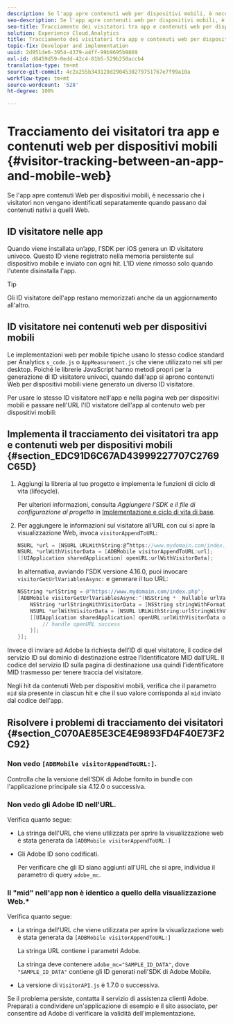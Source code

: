 ```yaml
---
description: Se l'app apre contenuti web per dispositivi mobili, è necessario che i visitatori non vengano identificati separatamente quando passano dai contenuti nativi a quelli web.
seo-description: Se l'app apre contenuti web per dispositivi mobili, è necessario che i visitatori non vengano identificati separatamente quando passano dai contenuti nativi a quelli web.
seo-title: Tracciamento dei visitatori tra app e contenuti web per dispositivi mobili
solution: Experience Cloud,Analytics
title: Tracciamento dei visitatori tra app e contenuti web per dispositivi mobili
topic-fix: Developer and implementation
uuid: 2d951de6-3954-4379-a4ff-99b9695b9869
exl-id: d8459d59-0edd-42c4-81b5-529b250accb4
translation-type: tm+mt
source-git-commit: 4c2a255b343128d2904530279751767e7f99a10a
workflow-type: tm+mt
source-wordcount: '528'
ht-degree: 100%

---
```


# Tracciamento dei visitatori tra app e contenuti web per dispositivi mobili {#visitor-tracking-between-an-app-and-mobile-web}

Se l&#39;app apre contenuti Web per dispositivi mobili, è necessario che i visitatori non vengano identificati separatamente quando passano dai contenuti nativi a quelli Web.

## ID visitatore nelle app

Quando viene installata un’app, l’SDK per iOS genera un ID visitatore univoco. Questo ID viene registrato nella memoria persistente sul dispositivo mobile e inviato con ogni hit. L&#39;ID viene rimosso solo quando l&#39;utente disinstalla l&#39;app.

>[!TIP]
>
>Gli ID visitatore dell&#39;app restano memorizzati anche da un aggiornamento all&#39;altro.

## ID visitatore nei contenuti web per dispositivi mobili

Le implementazioni web per mobile tipiche usano lo stesso codice standard per Analytics `s_code.js` o `AppMeasurement.js` che viene utilizzato nei siti per desktop. Poiché le librerie JavaScript hanno metodi propri per la generazione di ID visitatore univoci, quando dall&#39;app si aprono contenuti Web per dispositivi mobili viene generato un diverso ID visitatore.

Per usare lo stesso ID visitatore nell&#39;app e nella pagina web per dispositivi mobili e passare nell&#39;URL l&#39;ID visitatore dell&#39;app al contenuto web per dispositivi mobili:

## Implementa il tracciamento dei visitatori tra app e contenuti web per dispositivi mobili {#section_EDC91D6C67AD43999227707C2769C65D}

1. Aggiungi la libreria al tuo progetto e implementa le funzioni di ciclo di vita (lifecycle).

   Per ulteriori informazioni, consulta *Aggiungere l’SDK e il file di configurazione al progetto* in [Implementazione e ciclo di vita di base](/help/ios/getting-started/dev-qs.md).
1. Per aggiungere le informazioni sul visitatore all&#39;URL con cui si apre la visualizzazione Web, invoca `visitorAppendToURL`:

   ```objective-c
   NSURL *url = [NSURL URLWithString:@”https://www.mydomain.com/index.php"]; 
   NSURL *urlWithVisitorData = [ADBMobile visitorAppendToURL:url]; 
   [[UIApplication sharedApplication] openURL:urlWithVisitorData];
   ```

   In alternativa, avviando l&#39;SDK versione 4.16.0, puoi invocare `visitorGetUrlVariablesAsync:` e generare il tuo URL:

   ```objective-c
   NSString *urlString = @"https://www.mydomain.com/index.php"; 
   [ADBMobile visitorGetUrlVariablesAsync:^(NSString * _Nullable urlVariables) { 
       NSString *urlStringWithVisitorData = [NSString stringWithFormat:@"%@?%@", urlString, urlVariables]; 
       NSURL *urlWithVisitorData = [NSURL URLWithString:urlStringWithVisitorData]; 
       [[UIApplication sharedApplication] openURL:urlWithVisitorData options:@{} completionHandler:^(BOOL success) { 
           // handle openURL success 
       }]; 
   }];
   ```

Invece di inviare ad Adobe la richiesta dell’ID di quel visitatore, il codice del servizio ID sul dominio di destinazione estrae l’identificatore MID dall’URL. Il codice del servizio ID sulla pagina di destinazione usa quindi l’identificatore MID trasmesso per tenere traccia del visitatore.

Negli hit da contenuti Web per dispositivi mobili, verifica che il parametro `mid` sia presente in ciascun hit e che il suo valore corrisponda al `mid` inviato dal codice dell&#39;app.

## Risolvere i problemi di tracciamento dei visitatori {#section_C070AE85E3CE4E9893FD4F40E73F2C92}

### Non vedo `[ADBMobile visitorAppendToURL:]`.

Controlla che la versione dell&#39;SDK di Adobe fornito in bundle con l&#39;applicazione principale sia 4.12.0 o successiva.

### Non vedo gli Adobe ID nell&#39;URL.

Verifica quanto segue:

* La stringa dell&#39;URL che viene utilizzata per aprire la visualizzazione web è stata generata da  `[ADBMobile visitorAppendToURL:]`

* Gli Adobe ID sono codificati.

   Per verificare che gli ID siano aggiunti all&#39;URL che si apre, individua il parametro di query `adobe_mc`.

### Il &quot;mid&quot; nell&#39;app non è identico a quello della visualizzazione Web.*

Verifica quanto segue:

* La stringa dell&#39;URL che viene utilizzata per aprire la visualizzazione web è stata generata da `[ADBMobile visitorAppendToURL:]`

   La stringa URL contiene i parametri Adobe.

   La stringa deve contenere `adobe_mc="SAMPLE_ID_DATA"`, dove `"SAMPLE_ID_DATA"` contiene gli ID generati nell&#39;SDK di Adobe Mobile.

* La versione di `VisitorAPI.js` è 1.7.0 o successiva.

Se il problema persiste, contatta il servizio di assistenza clienti Adobe. Preparati a condividere un&#39;applicazione di esempio e il sito associato, per consentire ad Adobe di verificare la validità dell&#39;implementazione.

